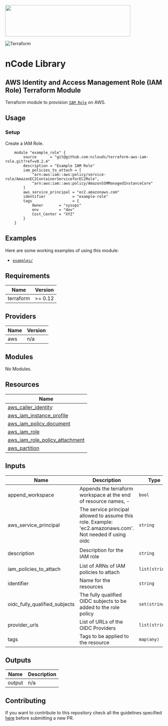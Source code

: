 <p align="left"><img width=400 height="100" src="https://www.nclouds.com/img/nclouds-logo.svg"></p>  

![Terraform](https://github.com/nclouds/terraform-aws-iam-role/workflows/Terraform/badge.svg)
# nCode Library

## AWS Identity and Access Management Role (IAM Role) Terraform Module

Terraform module to provision [`IAM Role`](https://aws.amazon.com/iam/) on AWS.

## Usage

### Setup

Create a IAM Role.
```hcl
    module "example_role" {
        source      = "git@github.com:nclouds/terraform-aws-iam-role.git?ref=v0.2.4"
        description = "Example IAM Role"
        iam_policies_to_attach = [
            "arn:aws:iam::aws:policy/service-role/AmazonEC2ContainerServiceforEC2Role",
            "arn:aws:iam::aws:policy/AmazonSSMManagedInstanceCore"
        ]
        aws_service_principal = "ec2.amazonaws.com"
        identifier            = "example-role"
        tags                  = {
            Owner       = "sysops"
            env         = "dev"
            Cost_Center = "XYZ"
        }
    }
```

## Examples
Here are some working examples of using this module:
- [`examples/`](examples/)


<!-- BEGINNING OF PRE-COMMIT-TERRAFORM DOCS HOOK -->
## Requirements

| Name | Version |
|------|---------|
| terraform | >= 0.12 |

## Providers

| Name | Version |
|------|---------|
| aws | n/a |

## Modules

No Modules.

## Resources

| Name |
|------|
| [aws_caller_identity](https://registry.terraform.io/providers/hashicorp/aws/latest/docs/data-sources/caller_identity) |
| [aws_iam_instance_profile](https://registry.terraform.io/providers/hashicorp/aws/latest/docs/resources/iam_instance_profile) |
| [aws_iam_policy_document](https://registry.terraform.io/providers/hashicorp/aws/latest/docs/data-sources/iam_policy_document) |
| [aws_iam_role](https://registry.terraform.io/providers/hashicorp/aws/latest/docs/resources/iam_role) |
| [aws_iam_role_policy_attachment](https://registry.terraform.io/providers/hashicorp/aws/latest/docs/resources/iam_role_policy_attachment) |
| [aws_partition](https://registry.terraform.io/providers/hashicorp/aws/latest/docs/data-sources/partition) |

## Inputs

| Name | Description | Type | Default | Required |
|------|-------------|------|---------|:--------:|
| append\_workspace | Appends the terraform workspace at the end of resource names, <identifier>-<worspace> | `bool` | `true` | no |
| aws\_service\_principal | The service principal allowed to assume this role. Example: 'ec2.amazonaws.com'. Not needed if using oidc | `string` | `""` | no |
| description | Description for the IAM role | `string` | `"Created by terraform"` | no |
| iam\_policies\_to\_attach | List of ARNs of IAM policies to attach | `list(string)` | `[]` | no |
| identifier | Name for the resources | `string` | n/a | yes |
| oidc\_fully\_qualified\_subjects | The fully qualified OIDC subjects to be added to the role policy | `set(string)` | `[]` | no |
| provider\_urls | List of URLs of the OIDC Providers | `list(string)` | `[]` | no |
| tags | Tags to be applied to the resource | `map(any)` | `{}` | no |

## Outputs

| Name | Description |
|------|-------------|
| output | n/a |
<!-- END OF PRE-COMMIT-TERRAFORM DOCS HOOK -->

## Contributing
If you want to contribute to this repository check all the guidelines specified [here](.github/CONTRIBUTING.md) before submitting a new PR.
